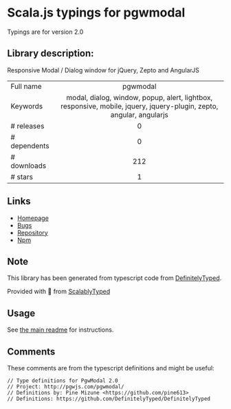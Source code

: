 
# Scala.js typings for pgwmodal

Typings are for version 2.0

## Library description:
Responsive Modal / Dialog window for jQuery, Zepto and AngularJS

|                    |                 |
| ------------------ | :-------------: |
| Full name          | pgwmodal |
| Keywords           | modal, dialog, window, popup, alert, lightbox, responsive, mobile, jquery, jquery-plugin, zepto, angular, angularjs |
| # releases         | 0 |
| # dependents       | 0 |
| # downloads        | 212 |
| # stars            | 1 |

## Links
- [Homepage](https://pgwjs.com/pgwmodal)
- [Bugs](https://github.com/Pagawa/PgwModal/issues)
- [Repository](https://github.com/Pagawa/PgwModal)
- [Npm](https://www.npmjs.com/package/pgwmodal)
    


## Note
This library has been generated from typescript code from [DefinitelyTyped](https://definitelytyped.org).

Provided with :purple_heart: from [ScalablyTyped](https://github.com/oyvindberg/ScalablyTyped)

## Usage
See [the main readme](../../readme.md) for instructions.

## Comments

These comments are from the typescript definitions and might be useful:
```
// Type definitions for PgwModal 2.0
// Project: http://pgwjs.com/pgwmodal/
// Definitions by: Pine Mizune <https://github.com/pine613>
// Definitions: https://github.com/DefinitelyTyped/DefinitelyTyped

```

